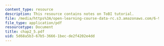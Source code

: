 ```yaml
---
content_type: resource
description: This resource contains notes on ToBI tutorial.
file: /media/https%3A/open-learning-course-data-rc.s3.amazonaws.com/6-911-transcribing-prosodic-structure-of-spoken-utterances-with-tobi-january-iap-2006/5d68a5b367b536661becde2f4202e4dd_chap2_5.pdf
file_type: application/pdf
resourcetype: Document
title: chap2_5.pdf
uid: 5d68a5b3-67b5-3666-1bec-de2f4202e4dd
---
```

